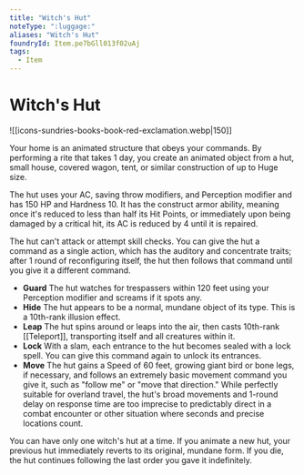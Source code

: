 ```yaml
---
title: "Witch's Hut"
noteType: ":luggage:"
aliases: "Witch's Hut"
foundryId: Item.pe7bGll013f02uAj
tags:
  - Item
---
```


# Witch's Hut
![[icons-sundries-books-book-red-exclamation.webp|150]]

Your home is an animated structure that obeys your commands. By performing a rite that takes 1 day, you create an animated object from a hut, small house, covered wagon, tent, or similar construction of up to Huge size.

The hut uses your AC, saving throw modifiers, and Perception modifier and has 150 HP and Hardness 10. It has the construct armor ability, meaning once it's reduced to less than half its Hit Points, or immediately upon being damaged by a critical hit, its AC is reduced by 4 until it is repaired.

The hut can't attack or attempt skill checks. You can give the hut a command as a single action, which has the auditory and concentrate traits; after 1 round of reconfiguring itself, the hut then follows that command until you give it a different command.

*   **Guard** The hut watches for trespassers within 120 feet using your Perception modifier and screams if it spots any.
*   **Hide** The hut appears to be a normal, mundane object of its type. This is a 10th-rank illusion effect.
*   **Leap** The hut spins around or leaps into the air, then casts 10th-rank [[Teleport]], transporting itself and all creatures within it.
*   **Lock** With a slam, each entrance to the hut becomes sealed with a lock spell. You can give this command again to unlock its entrances.
*   **Move** The hut gains a Speed of 60 feet, growing giant bird or bone legs, if necessary, and follows an extremely basic movement command you give it, such as "follow me" or "move that direction." While perfectly suitable for overland travel, the hut's broad movements and 1-round delay on response time are too imprecise to predictably direct in a combat encounter or other situation where seconds and precise locations count.

You can have only one witch's hut at a time. If you animate a new hut, your previous hut immediately reverts to its original, mundane form. If you die, the hut continues following the last order you gave it indefinitely.
